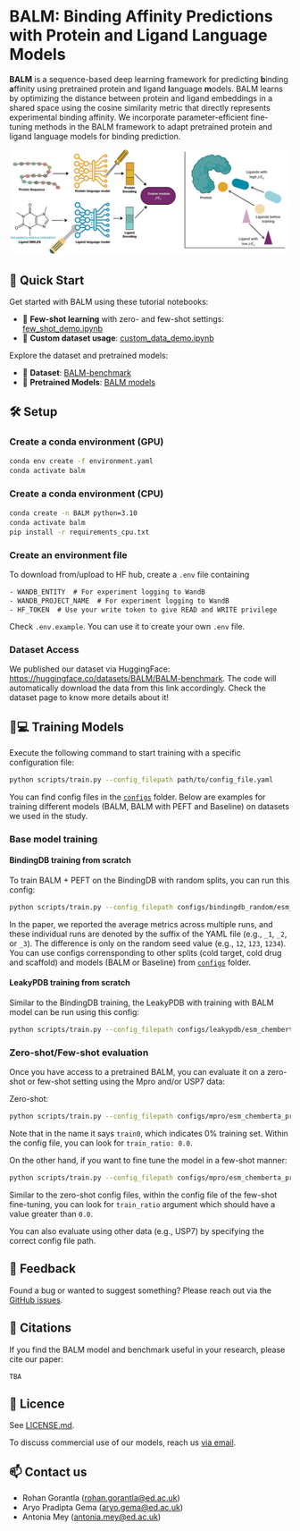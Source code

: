 # BALM: Binding Affinity Predictions with Protein and Ligand Language Models

**BALM** is a sequence-based deep learning framework for predicting **b**inding **a**ffinity using pretrained protein and ligand **l**anguage **m**odels.
BALM learns by optimizing the distance between protein and ligand embeddings in a shared space using the cosine similarity metric that directly represents experimental binding affinity.
We incorporate parameter-efficient fine-tuning methods in the BALM framework to adapt pretrained protein and ligand language models for binding prediction.

![BALM_overview](figures/BALM_overview.png "BALM Overview")


## 🚀 **Quick Start**

Get started with BALM using these tutorial notebooks:

- 📘 **Few-shot learning** with zero- and few-shot settings: [few_shot_demo.ipynb](scripts/notebooks/few_shot_demo.ipynb)
- 🧬 **Custom dataset usage**: [custom_data_demo.ipynb](scripts/notebooks/custom_data_demo.ipynb)

Explore the dataset and pretrained models:
- 📁 **Dataset**: [BALM-benchmark](https://huggingface.co/datasets/BALM/BALM-benchmark)
- 🧠 **Pretrained Models**: [BALM models](https://huggingface.co/BALM)

## 🛠️ **Setup**

### Create a conda environment (GPU)

```bash
conda env create -f environment.yaml
conda activate balm
```

### Create a conda environment (CPU)

```bash
conda create -n BALM python=3.10
conda activate balm
pip install -r requirements_cpu.txt
```

### Create an environment file

To download from/upload to HF hub, create a `.env` file containing
```
- WANDB_ENTITY  # For experiment logging to WandB
- WANDB_PROJECT_NAME  # For experiment logging to WandB
- HF_TOKEN  # Use your write token to give READ and WRITE privilege
```

Check `.env.example`. You can use it to create your own `.env` file.

### Dataset Access

We published our dataset via HuggingFace: https://huggingface.co/datasets/BALM/BALM-benchmark.
The code will automatically download the data from this link accordingly.
Check the dataset page to know more details about it!

## 🧪💻 **Training Models**

Execute the following command to start training with a specific configuration file:

```bash
python scripts/train.py --config_filepath path/to/config_file.yaml
```

You can find config files in the [`configs`](configs/) folder. Below are examples for training different models (BALM, BALM with PEFT and Baseline) on datasets we used in the study.

### Base model training

#### BindingDB training from scratch

To train BALM + PEFT on the BindingDB with random splits, you can run this config:

```bash
python scripts/train.py --config_filepath configs/bindingdb_random/esm_lokr_chemberta_loha_cosinemse_1.yaml
```

In the paper, we reported the average metrics across multiple runs, and these individual runs are denoted by the suffix of the YAML file (e.g., `_1`, `_2`, or `_3`). The difference is only on the random seed value (e.g., `12`, `123`, `1234`). You can use configs corrensponding to other splits (cold target, cold drug and scaffold) and models (BALM or Baseline) from [`configs`](configs/) folder.

#### LeakyPDB training from scratch

Similar to the BindingDB training, the LeakyPDB with training with BALM model can be run using this config:

```bash
python scripts/train.py --config_filepath configs/leakypdb/esm_chemberta_proj_tuning_cosinemse_1.yaml
```

### Zero-shot/Few-shot evaluation

Once you have access to a pretrained BALM, you can evaluate it on a zero-shot or few-shot setting using the Mpro and/or USP7 data:

Zero-shot:

```bash
python scripts/train.py --config_filepath configs/mpro/esm_chemberta_proj_tuning_cosinemse_train0_1.yaml
```

Note that in the name it says `train0`, which indicates 0% training set. Within the config file, you can look for `train_ratio: 0.0`.

On the other hand, if you want to fine tune the model in a few-shot manner:

```bash
python scripts/train.py --config_filepath configs/mpro/esm_chemberta_proj_tuning_cosinemse_train10_1.yaml
```

Similar to the zero-shot config files, within the config file of the few-shot fine-tuning, you can look for `train_ratio` argument which should have a value greater than `0.0`.

You can also evaluate using other data (e.g., USP7) by specifying the correct config file path.

## 💬 Feedback

Found a bug or wanted to suggest something? Please reach out via the [GitHub issues](https://github.com/meyresearch/BALM/issues).

## 📝 Citations

If you find the BALM model and benchmark useful in your research, please cite our paper:

```
TBA
```

## 📜 Licence 

See [LICENSE.md](LICENSE.md).

To discuss commercial use of our models, reach us [via email](mailto:antonia.mey@ed.ac.uk).

## 📫 Contact us

- Rohan Gorantla ([rohan.gorantla@ed.ac.uk](mailto:rohan.gorantla@ed.ac.uk))
- Aryo Pradipta Gema ([aryo.gema@ed.ac.uk](mailto:aryo.gema@ed.ac.uk))
- Antonia Mey ([antonia.mey@ed.ac.uk](mailto:antonia.mey@ed.ac.uk))
